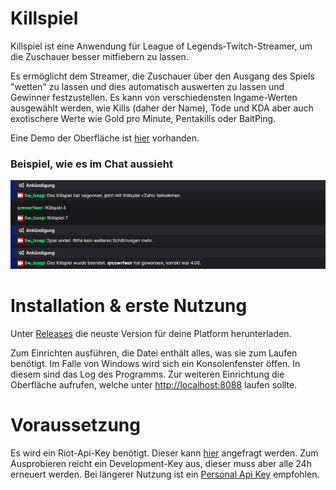 # Killspiel

Killspiel ist eine Anwendung für League of Legends-Twitch-Streamer, um die Zuschauer besser mitfiebern zu lassen.

Es ermöglicht dem Streamer, die Zuschauer über den Ausgang des Spiels "wetten" zu lassen und dies automatisch auswerten
zu lassen und Gewinner festzustellen.
Es kann von verschiedensten Ingame-Werten ausgewählt werden, wie Kills (daher der Name), Tode und KDA aber auch
exotischere Werte wie Gold pro Minute, Pentakills oder BaitPing.

Eine Demo der Oberfläche ist [hier](https://5wlzxep.github.io/Killspiel/) vorhanden.

### Beispiel, wie es im Chat aussieht

![Screenshot 2023-12-16 174451.png](%7F%2FScreenshot%202023-12-16%20174451.png)

# Installation & erste Nutzung

Unter [Releases](https://github.com/5WlzxEP/Killspiel/releases) die neuste Version für deine Platform herunterladen.

Zum Einrichten ausführen, die Datei enthält alles, was sie zum Laufen benötigt.
Im Falle von Windows wird sich ein Konsolenfenster öffen.
In diesem sind das Log des Programms.
Zur weiteren Einrichtung die Oberfläche aufrufen, welche unter [http://localhost:8088](http://localhost:8088) laufen
sollte.

# Voraussetzung

Es wird ein Riot-Api-Key benötigt. Dieser kann [hier](https://developer.riotgames.com/) angefragt werden. Zum Ausprobieren reicht ein Development-Key aus, dieser muss aber alle 24h erneuert werden. Bei längerer Nutzung ist ein [Personal Api Key](https://developer.riotgames.com/app-type) empfohlen.